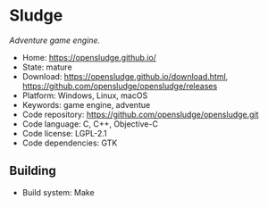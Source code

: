 # Sludge

_Adventure game engine._

- Home: https://opensludge.github.io/
- State: mature
- Download: https://opensludge.github.io/download.html, https://github.com/opensludge/opensludge/releases
- Platform: Windows, Linux, macOS
- Keywords: game engine, adventue
- Code repository: https://github.com/opensludge/opensludge.git
- Code language: C, C++, Objective-C
- Code license: LGPL-2.1
- Code dependencies: GTK

## Building

- Build system: Make
